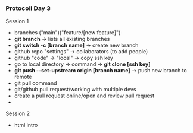 ### Protocoll Day 3

Session 1

- branches ("main")("feature/[new feature]")
- **git branch** -> lists all existing branches
- **git switch -c [branch name]** -> create new branch
- github repo "settings" -> collaborators (to add people)
- github "code" -> "local" -> copy ssh key
- go to local directory -> command -> **git clone [ssh key]**
- **git push --set-upstream origin [branch name]** -> push new branch to remote
- git pull command
- git/github pull request/working with multiple devs
- create a pull request online/open and review pull request
-

Session 2

- html intro
